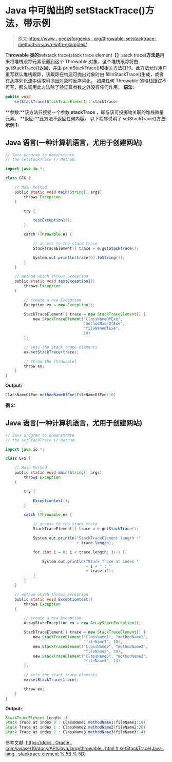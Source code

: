 # Java 中可抛出的 setStackTrace()方法，带示例

> 原文:[https://www . geeksforgeeks . org/throwable-setstacktrace-method-in-Java-with-examples/](https://www.geeksforgeeks.org/throwable-setstacktrace-method-in-java-with-examples/)

**Throwable 类的**setstack trace(stack trace element【】stack trace)**方法是**用来将堆栈跟踪元素设置到这个 Throwable 对象，这个堆栈跟踪将由 getStackTrace()返回，并由 printStackTrace()和相关方法打印。此方法允许用户重写默认堆栈跟踪，该跟踪在构造可抛出对象时由 fillInStackTrace()生成，或者在从序列化流中读取可抛出对象时反序列化。
如果任何 Throwable 的堆栈跟踪不可写，那么调用此方法除了验证其参数之外没有任何作用。
**语法:**

```java
public void 
    setStackTrace(StackTraceElement[] stackTrace)
```

**参数:**该方法只接受一个参数 **stackTrace** ，即与该可投掷物关联的堆栈微量元素。
**返回:**此方法不返回任何内容。
以下程序说明了 setStackTrace()方法:
**示例 1:**

## Java 语言(一种计算机语言，尤用于创建网站)

```java
// Java program to demonstrate
// the setStackTrace () Method.

import java.io.*;

class GFG {

    // Main Method
    public static void main(String[] args)
        throws Exception
    {

        try {

            testException1();
        }

        catch (Throwable e) {

            // access to the stack trace
            StackTraceElement[] trace = e.getStackTrace();

            System.out.println(trace[0].toString());
        }
    }

    // method which throws Exception
    public static void testException1()
        throws Exception
    {

        // create a new Exception
        Exception ex = new Exception();

        StackTraceElement[] trace = new StackTraceElement[] {
            new StackTraceElement("ClassNameOfExe",
                                  "methodNameOfExe",
                                  "fileNameOfExe",
                                  10)
        };

        // sets the stack trace elements
        ex.setStackTrace(trace);

        // throw the Throwable[
        throw ex;
    }
}
```

**Output:** 

```java
ClassNameOfExe.methodNameOfExe(fileNameOfExe:10)
```

**例 2:**

## Java 语言(一种计算机语言，尤用于创建网站)

```java
// Java program to demonstrate
// the setStackTrace () Method.

import java.io.*;

class GFG {

    // Main Method
    public static void main(String[] args)
        throws Exception
    {

        try {

            Exceptiontest();
        }

        catch (Throwable e) {

            // access to the stack trace
            StackTraceElement[] trace = e.getStackTrace();

            System.out.println("StackTraceElement length :"
                               + trace.length);

            for (int i = 0; i < trace.length; i++) {

                System.out.println("Stack Trace at index "
                                   + i + " : "
                                   + trace[i]);
            }
        }
    }

    // method which throws Exception
    public static void Exceptiontest()
        throws Exception
    {

        // create a new Exception
        ArrayStoreException ex = new ArrayStoreException();

        StackTraceElement[] trace = new StackTraceElement[] {
            new StackTraceElement("ClassName1", "methodName1",
                                  "fileName1", 10),
            new StackTraceElement("ClassName2", "methodName2",
                                  "fileName2", 20),
            new StackTraceElement("ClassName3", "methodName3",
                                  "fileName3", 14)
        };

        // sets the stack trace elements
        ex.setStackTrace(trace);

        throw ex;
    }
}
```

**Output:** 

```java
StackTraceElement length :3
Stack Trace at index 0 : ClassName1.methodName1(fileName1:10)
Stack Trace at index 1 : ClassName2.methodName2(fileName2:20)
Stack Trace at index 2 : ClassName3.methodName3(fileName3:14)
```

参考文献:
[https://docs . Oracle . com/javase/10/docs/API/Java/lang/throwable . html # setStackTrace(Java . lang . stacktrace element % 5B % 5D)](https://docs.oracle.com/javase/10/docs/api/java/lang/Throwable.html#setStackTrace(java.lang.StackTraceElement%5B%5D))